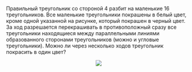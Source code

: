 Правильный треугольник со стороной 4 разбит на маленькие 16 треугольников. Все маленькие треугольники покрашены  в  белый  цвет,  кроме  одной указанной  на  рисунке,  который  покрашен  в  черный  цвет.  За  ход  разрешается  перекрашивать  в  противоположный  сразу  все  треугольники находящиеся  между  параллельными линиями  образованного  сторонами  треугольников (можно и угловые треугольники). Можно ли через несколько ходов треугольник покрасить в один цвет?
<p align="center"><img src="https://matol.nomomon.repl.co/http:&amp;&amp;matol.kz&amp;images&amp;14&amp;2001_9_4.png" height=""></p>